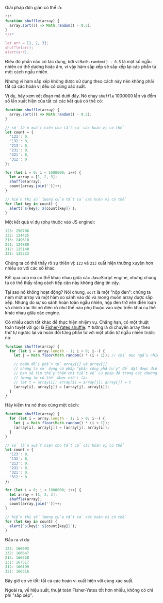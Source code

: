 Giải pháp đơn giản có thể là:

```js run
*!*
function shuffle(array) {
  array.sort(() => Math.random() - 0.5);
}
*/!*

let arr = [1, 2, 3];
shuffle(arr);
alert(arr);
```

Điều đó phần nào có tác dụng, bởi vì `Math.random() - 0.5` là một số ngẫu nhiên có thể dương hoặc âm, vì vậy hàm sắp xếp sẽ sắp xếp lại các phần tử một cách ngẫu nhiên.

Nhưng vì hàm sắp xếp không được sử dụng theo cách này nên không phải tất cả các hoán vị đều có cùng xác suất.

Ví dụ, hãy xem xét đoạn mã dưới đây. Nó chạy `shuffle` 1000000 lần và đếm số lần xuất hiện của tất cả các kết quả có thể có:

```js run
function shuffle(array) {
  array.sort(() => Math.random() - 0.5);
}

// số lần xuất hiện cho tất cả các hoán vị có thể
let count = {
  '123': 0,
  '132': 0,
  '213': 0,
  '231': 0,
  '321': 0,
  '312': 0
};

for (let i = 0; i < 1000000; i++) {
  let array = [1, 2, 3];
  shuffle(array);
  count[array.join('')]++;
}

// hiển thị số lượng của tất cả các hoán vị có thể
for (let key in count) {
  alert(`${key}: ${count[key]}`);
}
```

Một kết quả ví dụ (phụ thuộc vào JS engine):

```js
123: 250706
132: 124425
213: 249618
231: 124880
312: 125148
321: 125223
```

Chúng ta có thể thấy rõ sự thiên vị: `123` và `213` xuất hiện thường xuyên hơn nhiều so với các số khác.

Kết quả của mã có thể khác nhau giữa các JavaScript engine, nhưng chúng ta có thể thấy rằng cách tiếp cận này không đáng tin cậy.

Tại sao nó không hoạt động? Nói chung, `sort` là một "hộp đen": chúng ta ném một array và một hàm so sánh vào đó và mong muốn array được sắp xếp. Nhưng do sự so sánh hoàn toàn ngẫu nhiên, hộp đen trở nên điên loạn và chính xác thì nó điên rồ như thế nào phụ thuộc vào việc triển khai cụ thể khác nhau giữa các engine.

Có nhiều cách tốt khác để thực hiện nhiệm vụ. Chẳng hạn, có một thuật toán tuyệt vời gọi là [Fisher-Yates shuffle](https://en.wikipedia.org/wiki/Fisher-Yates_shuffle). Ý tưởng là di chuyển array theo thứ tự ngược lại và hoán đổi từng phần tử với một phần tử ngẫu nhiên trước nó:

```js
function shuffle(array) {
  for (let i = array.length - 1; i > 0; i--) {
    let j = Math.floor(Math.random() * (i + 1)); // chỉ mục ngẫu nhiên từ 0 đến i

    // hoán đổi phần tử array[i] và array[j]
    // chúng ta sử dụng cú pháp "phân công phá hủy" để đạt được điều đó
    // bạn sẽ tìm thấy thêm chi tiết về cú pháp đó trong các chương sau
    // tương tự có thể được viết là:
    // let t = array[i]; array[i] = array[j]; array[j] = t
    [array[i], array[j]] = [array[j], array[i]];
  }
}
```

Hãy kiểm tra nó theo cùng một cách:

```js run
function shuffle(array) {
  for (let i = array.length - 1; i > 0; i--) {
    let j = Math.floor(Math.random() * (i + 1));
    [array[i], array[j]] = [array[j], array[i]];
  }
}

// số lần xuất hiện cho tất cả các hoán vị có thể
let count = {
  '123': 0,
  '132': 0,
  '213': 0,
  '231': 0,
  '321': 0,
  '312': 0
};

for (let i = 0; i < 1000000; i++) {
  let array = [1, 2, 3];
  shuffle(array);
  count[array.join('')]++;
}

// hiển thị số lượng của tất cả các hoán vị có thể
for (let key in count) {
  alert(`${key}: ${count[key]}`);
}
```

Đầu ra ví dụ:

```js
123: 166693
132: 166647
213: 166628
231: 167517
312: 166199
321: 166316
```

Bây giờ có vẻ tốt: tất cả các hoán vị xuất hiện với cùng xác suất.

Ngoài ra, về hiệu suất, thuật toán Fisher-Yates tốt hơn nhiều, không có chi phí "sắp xếp".
